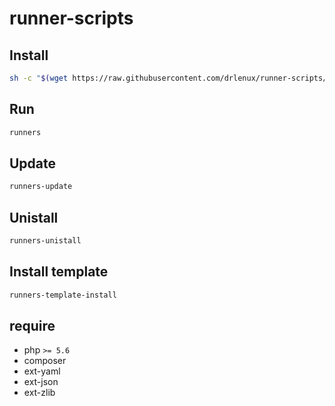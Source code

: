 # runner-scripts

## Install

```bash
sh -c "$(wget https://raw.githubusercontent.com/drlenux/runner-scripts/master/install.sh -O -)"
```

## Run
```bash
runners
```

## Update
```bash
runners-update
```

## Unistall
```bash
runners-unistall
```

## Install template
```bash
runners-template-install
``` 

## require

- php `>= 5.6`
- composer
- ext-yaml
- ext-json
- ext-zlib
